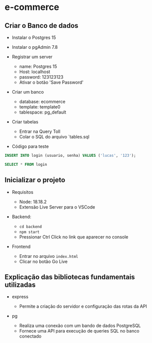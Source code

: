 # e-commerce

## Criar o Banco de dados

- Instalar o Postgres 15
- Instalar o pgAdmin 7.8

- Registrar um server
  - name: Postgres 15
  - Host: localhost
  - password: 123123123
  - Ativar o botão 'Save Password'
- Criar um banco
  - database: ecommerce
  - template: template0
  - tablespace: pg_default
- Criar tabelas

  - Entrar na Query Toll
  - Colar o SQL do arquivo `tables.sql

- Código para teste

```sql
INSERT INTO login (usuario, senha) VALUES ('lucas', '123');

SELECT * FROM login
```

## Inicializar o projeto

- Requisitos
  - Node: 18.18.2
  - Extensão Live Server para o VSCode

- Backend:

  - `cd backend`
  - `npm start`
  - Pressionar Ctrl Click no link que aparecer no console

- Frontend
  - Entrar no arquivo `index.html`
  - Clicar no botão Go Live

## Explicação das bibliotecas fundamentais utilizadas

- express
    - Permite a criação do servidor e configuração das rotas da API

- pg
    - Realiza uma conexão com um bando de dados PostgreSQL
    - Fornece uma API para execução de queries SQL no banco conectado
